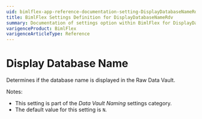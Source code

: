 ```yaml
---
uid: bimlflex-app-reference-documentation-setting-DisplayDatabaseNameRdv
title: BimlFlex Settings Definition for DisplayDatabaseNameRdv
summary: Documentation of settings option within BimlFlex for DisplayDatabaseNameRdv
varigenceProduct: BimlFlex
varigenceArticleType: Reference
---
```


# Display Database Name

Determines if the database name is displayed in the Raw Data Vault.

Notes:

* This setting is part of the *Data Vault Naming* settings category.
* The default value for this setting is `N`.
